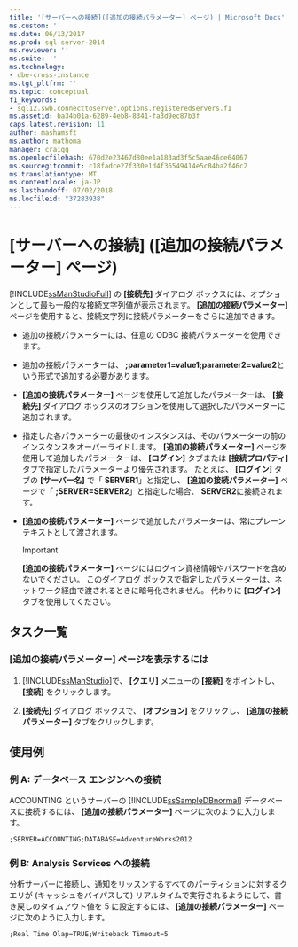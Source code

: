 ```yaml
---
title: '[サーバーへの接続]([追加の接続パラメーター] ページ) | Microsoft Docs'
ms.custom: ''
ms.date: 06/13/2017
ms.prod: sql-server-2014
ms.reviewer: ''
ms.suite: ''
ms.technology:
- dbe-cross-instance
ms.tgt_pltfrm: ''
ms.topic: conceptual
f1_keywords:
- sql12.swb.connecttoserver.options.registeredservers.f1
ms.assetid: ba34b01a-6289-4eb8-8341-fa3d9ec87b3f
caps.latest.revision: 11
author: mashamsft
ms.author: mathoma
manager: craigg
ms.openlocfilehash: 670d2e23467d80ee1a183ad3f5c5aae46ce64067
ms.sourcegitcommit: c18fadce27f330e1d4f36549414e5c84ba2f46c2
ms.translationtype: MT
ms.contentlocale: ja-JP
ms.lasthandoff: 07/02/2018
ms.locfileid: "37283938"
---
```

# <a name="connect-to-server-additional-connection-parameters-page"></a>[サーバーへの接続] \([追加の接続パラメーター] ページ)
  [!INCLUDE[ssManStudioFull](../includes/ssmanstudiofull-md.md)] の **[接続先]** ダイアログ ボックスには、オプションとして最も一般的な接続文字列値が表示されます。 **[追加の接続パラメーター]** ページを使用すると、接続文字列に接続パラメーターをさらに追加できます。  
  
-   追加の接続パラメーターには、任意の ODBC 接続パラメーターを使用できます。  
  
-   追加の接続パラメーターは、 **;parameter1=value1;parameter2=value2**という形式で追加する必要があります。  
  
-   **[追加の接続パラメーター]** ページを使用して追加したパラメーターは、 **[接続先]** ダイアログ ボックスのオプションを使用して選択したパラメーターに追加されます。  
  
-   指定した各パラメーターの最後のインスタンスは、そのパラメーターの前のインスタンスをオーバーライドします。 **[追加の接続パラメーター]** ページを使用して追加したパラメーターは、 **[ログイン]** タブまたは **[接続プロパティ]** タブで指定したパラメーターより優先されます。 たとえば、 **[ログイン]** タブの **[サーバー名]** で「 **SERVER1**」と指定し、 **[追加の接続パラメーター]** ページで「 **;SERVER=SERVER2**」と指定した場合、 **SERVER2**に接続されます。  
  
-   **[追加の接続パラメーター]** ページで追加したパラメーターは、常にプレーン テキストとして渡されます。  
  
    > [!IMPORTANT]  
    >  **[追加の接続パラメーター]** ページにはログイン資格情報やパスワードを含めないでください。 このダイアログ ボックスで指定したパラメーターは、ネットワーク経由で渡されるときに暗号化されません。 代わりに **[ログイン]** タブを使用してください。  
  
## <a name="task-list"></a>タスク一覧  
  
### <a name="to-show-the-additional-connection-parameters-page"></a>[追加の接続パラメーター] ページを表示するには  
  
1.  [!INCLUDE[ssManStudio](../includes/ssmanstudio-md.md)]で、 **[クエリ]** メニューの **[接続]** をポイントし、 **[接続]** をクリックします。  
  
2.  **[接続先]** ダイアログ ボックスで、 **[オプション]** をクリックし、 **[追加の接続パラメーター]** タブをクリックします。  
  
## <a name="examples"></a>使用例  
  
### <a name="example-a-connecting-to-the-database-engine"></a>例 A: データベース エンジンへの接続  
 ACCOUNTING というサーバーの [!INCLUDE[ssSampleDBnormal](../includes/sssampledbnormal-md.md)] データベースに接続するには、 **[追加の接続パラメーター]** ページに次のように入力します。  
  
```  
;SERVER=ACCOUNTING;DATABASE=AdventureWorks2012  
```  
  
### <a name="example-b-connecting-to-analysis-services"></a>例 B: Analysis Services への接続  
 分析サーバーに接続し、通知をリッスンするすべてのパーティションに対するクエリが (キャッシュをバイパスして) リアルタイムで実行されるようにして、書き戻しのタイムアウト値を 5 に設定するには、 **[追加の接続パラメーター]** ページに次のように入力します。  
  
```  
;Real Time Olap=TRUE;Writeback Timeout=5  
```  
  
  
